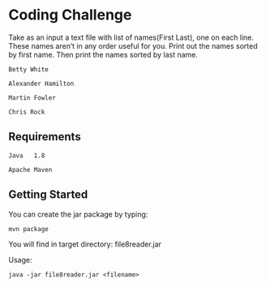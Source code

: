 # Coding Challenge #

Take as an input a text file with list of names(First Last), one on each line. These names aren’t in any order useful for you. Print out the names sorted by first name. Then print the names sorted by last name.


`Betty White` 

`Alexander Hamilton` 

`Martin Fowler`  

`Chris Rock`  


## Requirements ##
   `Java   1.8`

   `Apache Maven`
   
## Getting Started ##

You can create the jar package by typing:

`mvn package` 

You will find in target directory: file8reader.jar

Usage:

`java -jar file8reader.jar <filename>`
